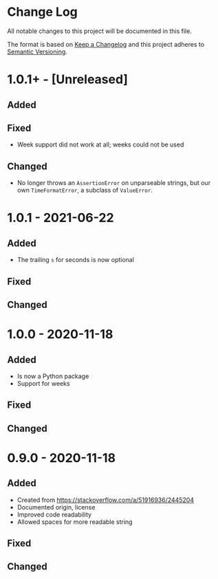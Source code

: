 # Change Log
All notable changes to this project will be documented in this file.

The format is based on [Keep a Changelog](https://keepachangelog.com/)
and this project adheres to [Semantic Versioning](https://semver.org/).


# 1.0.1+ - [Unreleased]
## Added

## Fixed
- Week support did not work at all; weeks could not be used

## Changed
- No longer throws an `AssertionError` on unparseable strings, but our own
  `TimeFormatError`, a subclass of `ValueError`.


# 1.0.1 - 2021-06-22
## Added
- The trailing `s` for seconds is now optional

## Fixed

## Changed


# 1.0.0 - 2020-11-18
## Added
- Is now a Python package
- Support for weeks

## Fixed

## Changed


# 0.9.0 - 2020-11-18
## Added
- Created from https://stackoverflow.com/a/51916936/2445204
- Documented origin, license
- Improved code readability
- Allowed spaces for more readable string

## Fixed

## Changed

